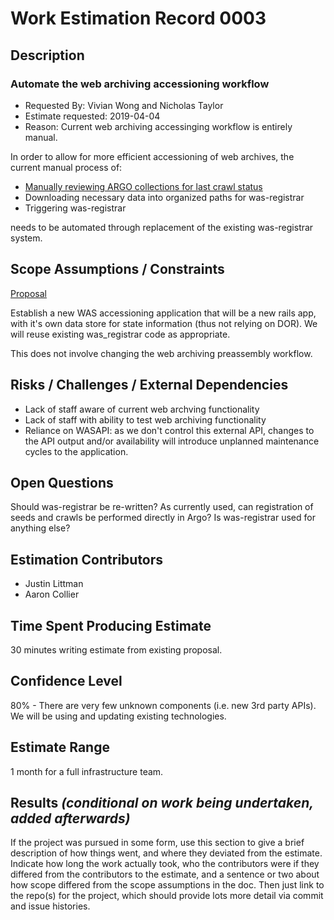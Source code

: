 # Work Estimation Record 0003

## Description

### Automate the web archiving accessioning workflow

* Requested By: Vivian Wong and Nicholas Taylor
* Estimate requested: 2019-04-04
* Reason: Current web archiving accessinging workflow is entirely manual.

In order to allow for more efficient accessioning of web archives, the current manual process of:

* [Manually reviewing ARGO collections for last crawl status](https://consul.stanford.edu/display/WARC/Assessing+Previous+Crawl+Accessioning+Progress)
* Downloading necessary data into organized paths for was-registrar
* Triggering was-registrar

needs to be automated through replacement of the existing was-registrar system.

## Scope Assumptions / Constraints

[Proposal](https://docs.google.com/document/d/1oLlbtqxotfuCvkaIMmHGagzeGHjN2dt0JhiG_90sNJw/edit#)

Establish a new WAS accessioning application that will be a new rails app, with it's own data store for state information (thus not relying on DOR). We will reuse existing was_registrar code as appropriate.

This does not involve changing the web archiving preassembly workflow.

## Risks / Challenges / External Dependencies

* Lack of staff aware of current web archving functionality
* Lack of staff with ability to test web archiving functionality
* Reliance on WASAPI: as we don't control this external API, changes to the API output and/or availability will introduce unplanned maintenance cycles to the application.

## Open Questions

Should was-registrar be re-written? As currently used, can registration of seeds and crawls be performed directly in Argo? Is was-registrar used for anything else?

## Estimation Contributors

* Justin Littman
* Aaron Collier

## Time Spent Producing Estimate

30 minutes writing estimate from existing proposal.

## Confidence Level

80% - There are very few unknown components (i.e. new 3rd party APIs). We will be using and updating existing technologies.

## Estimate Range

1 month for a full infrastructure team.

## Results _(conditional on work being undertaken, added afterwards)_

If the project was pursued in some form, use this section to give a brief description of how things went, and where they deviated from the estimate. Indicate how long the work actually took, who the contributors were if they differed from the contributors to the estimate, and a sentence or two about how scope differed from the scope assumptions in the doc. Then just link to the repo(s) for the project, which should provide lots more detail via commit and issue histories.
